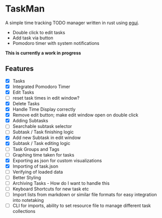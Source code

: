 # TaskMan
A simple time tracking TODO manager written in rust using [egui](https://github.com/emilk/egui).

- Double click to edit tasks
- Add task via button
- Pomodoro timer with system notifications

**This is currently a work in progress**

## Features
- [x] Tasks
- [x] Integrated Pomodoro Timer
- [x] Edit Tasks
- [ ] reset task times in edit window?
- [x] Delete Tasks
- [x] Handle Time Display correctly
- [x] Remove edit button; make edit window open on double click
- [x] Adding Subtasks
- [ ] Searchable subtask selector
- [ ] Subtask / Task finishing logic
- [x] Add new Subtask in edit window
- [x] Subtask / Task editing logic
- [ ] Task Groups and Tags
- [ ] Graphing time taken for tasks
- [x] Exporting as json for custom visualizations
- [x] Importing of task.json
- [ ] Verifying of loaded data
- [ ] Better Styling
- [ ] Archiving Tasks - How do I want to handle this
- [ ] Keyboard Shortcuts for new task etc
- [ ] Import lists from markdown or similar file formats for easy integration into notetaking
- [ ] CLI for imports, ability to set resource file to manage different task collections
